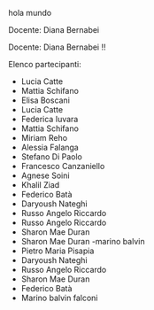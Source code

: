 hola mundo

Docente: Diana Bernabei



Docente: Diana Bernabei !!


Elenco partecipanti:

- Lucia Catte
- Mattia Schifano
- Elisa Boscani
- Lucia Catte
- Federica Iuvara
- Mattia Schifano
- Miriam Reho
- Alessia Falanga
- Stefano Di Paolo
- Francesco Canzaniello
- Agnese Soini
- Khalil Ziad
- Federico Batà
- Daryoush Nateghi
- Russo Angelo Riccardo
- Russo Angelo Riccardo
- Sharon Mae Duran
- Sharon Mae Duran 
-marino balvin
- Pietro Maria Pisapia
- Daryoush Nateghi
- Russo Angelo Riccardo
- Sharon Mae Duran 
- Federico Batà
- Marino balvin falconi

